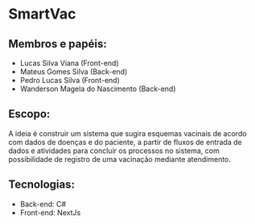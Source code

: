 # SmartVac

## Membros e papéis:
- Lucas Silva Viana (Front-end)
- Mateus Gomes Silva (Back-end)
- Pedro Lucas Silva (Front-end)
- Wanderson Magela do Nascimento (Back-end) 

## Escopo:
A ideia é construir um sistema que sugira esquemas vacinais de acordo com dados de doenças e do paciente, a partir de fluxos de entrada de dados e atividades para concluir os processos no sistema, com possibilidade de registro de uma vacinação mediante atendimento.

## Tecnologias:
- Back-end: C#
- Front-end: NextJs

